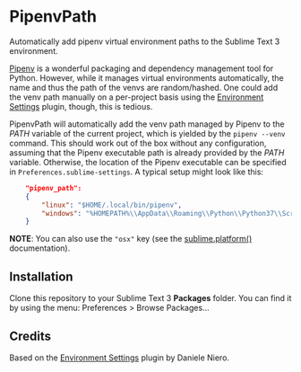 # PipenvPath

Automatically add pipenv virtual environment paths to the Sublime Text 3 environment.

[Pipenv](https://github.com/pypa/pipenv) is a wonderful packaging and dependency management tool for Python. However, while it manages virtual environments automatically, the name and thus the path of the venvs are random/hashed. One could add the venv path manually on a per-project basis using the [Environment Settings](https://packagecontrol.io/packages/Environment%20Settings) plugin, though, this is tedious.

PipenvPath will automatically add the venv path managed by Pipenv to the *PATH* variable of the current project, which is yielded by the `pipenv --venv` command. This should work out of the box without any configuration, assuming that the Pipenv executable path is already provided by the *PATH* variable. Otherwise, the location of the Pipenv executable can be specified in `Preferences.sublime-settings`. A typical setup might look like this:
```json
    "pipenv_path":
    {
        "linux": "$HOME/.local/bin/pipenv",
        "windows": "%HOMEPATH%\\AppData\\Roaming\\Python\\Python37\\Scripts\\pipenv.exe"
    }
```

**NOTE**: You can also use the `"osx"` key (see the [sublime.platform()](https://www.sublimetext.com/docs/3/api_reference.html#sublime) documentation).

## Installation
Clone this repository to your Sublime Text 3 **Packages** folder. You can find it by using the menu: Preferences > Browse Packages...

## Credits
Based on the [Environment Settings](https://bitbucket.org/daniele-niero/environmentsettings) plugin by Daniele Niero.